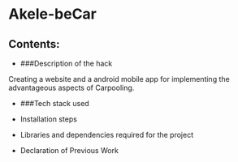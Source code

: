 # Akele-beCar

## Contents:

* ###Description of the hack

Creating a website and a android mobile app for implementing the advantageous aspects of Carpooling. 

* ###Tech stack used

* Installation steps
* Libraries and dependencies required for the project
* Declaration of Previous Work
